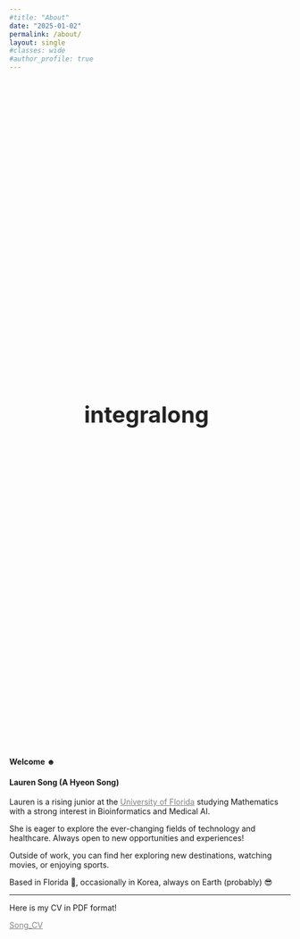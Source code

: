 ```yaml
---
#title: "About"
date: "2025-01-02"
permalink: /about/
layout: single
#classes: wide
#author_profile: true
---
```


<div class="animation-container">
  <span class="integralong">integralong</span>
  <span class="integral">ong</span>
  <span class="song">song</span>
</div>

<style>
.animation-container {
  display: flex;
  justify-content: center;
  align-items: center;
  height: 30vh;
  font-size: 2.5rem;
  font-weight: bold;
  position: relative;
  overflow: hidden;
}

/* ----- 1. integralong 직선으로 왼쪽으로 페이드아웃 ----- */
.integralong {
  position: absolute;
  opacity: 1;
  animation: fadeOutLeft 2s ease-out forwards;
}

/* ----- 2. ∫ong이 직선으로 나타남 ----- */
.integral {
  position: absolute;
  opacity: 0;
  animation: slideInRight 2s 2s ease-out forwards;
}

/* ----- 3. ∫이 꿈틀거리면서 s로 변형 ----- */
.integral::before {
  content: '∫';
  display: inline-block;
  animation: morphToS 2s 4s ease-out forwards;
}

/* ----- 4. song이 출렁거리며 강조 ----- */
.song {
  position: absolute;
  opacity: 0;
  animation: fadeIn 2s 6s ease-out forwards, waveBounce 1.5s 8s infinite ease-in-out;
}

/* ----- 애니메이션 정의 ----- */

/* fadeOutLeft: 직선으로 왼쪽으로 페이드 아웃 */
@keyframes fadeOutLeft {
  0% {
    opacity: 1;
    transform: translateX(0);
  }
  100% {
    opacity: 0;
    transform: translateX(-100%);
  }
}

/* slideInRight: 직선으로 오른쪽에서 등장 */
@keyframes slideInRight {
  0% {
    opacity: 0;
    transform: translateX(100%);
  }
  100% {
    opacity: 1;
    transform: translateX(0);
  }
}

/* morphToS: ∫ → s로 부드럽게 변형 */
@keyframes morphToS {
  0% {
    content: '∫';
    transform: rotate(0deg);
  }
  50% {
    content: '∫';
    transform: rotate(180deg);
  }
  100% {
    content: 's';
    transform: rotate(360deg);
  }
}

/* fadeIn: song이 자연스럽게 등장 */
@keyframes fadeIn {
  0% {
    opacity: 0;
    transform: translateY(20px);
  }
  100% {
    opacity: 1;
    transform: translateY(0);
  }
}

/* waveBounce: song이 물결처럼 출렁출렁 강조 */
@keyframes waveBounce {
  0%, 100% {
    transform: translateY(0);
  }
  50% {
    transform: translateY(-5px);
  }
}

</style>


<!-- ## [integralong.github.io](https://integralong.github.io) -->

**Welcome ☻**  



#### Lauren Song (A Hyeon Song)


Lauren is a rising junior at the <a href='https://www.ufl.edu/' style='color: grey;'>University of Florida</a> studying Mathematics with a strong interest in Bioinformatics and Medical AI.  

She is eager to explore the ever-changing fields of technology and healthcare. Always open to new opportunities and experiences!  

Outside of work, you can find her exploring new destinations, watching movies, or enjoying sports.

Based in Florida 🌴, occasionally in Korea, always on Earth (probably) 😎

---


Here is my CV in PDF format!

<a href='https://integralong.github.io/assets/files/Song_CV.pdf' style='color: grey;'>Song_CV</a>
